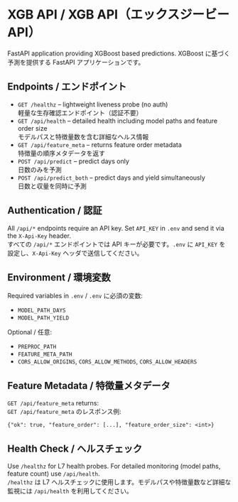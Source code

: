 # XGB API / XGB API（エックスジービーAPI）

FastAPI application providing XGBoost based predictions.
XGBoost に基づく予測を提供する FastAPI アプリケーションです。

## Endpoints / エンドポイント
- `GET /healthz` – lightweight liveness probe (no auth)  
  軽量な生存確認エンドポイント（認証不要）
- `GET /api/health` – detailed health including model paths and feature order size  
  モデルパスと特徴量数を含む詳細なヘルス情報
- `GET /api/feature_meta` – returns feature order metadata  
  特徴量の順序メタデータを返す
- `POST /api/predict` – predict days only  
  日数のみを予測
- `POST /api/predict_both` – predict days and yield simultaneously  
  日数と収量を同時に予測

## Authentication / 認証
All `/api/*` endpoints require an API key. Set `API_KEY` in `.env` and send it via the `X-Api-Key` header.  
すべての `/api/*` エンドポイントでは API キーが必要です。`.env` に `API_KEY` を設定し、`X-Api-Key` ヘッダで送信してください。

## Environment / 環境変数
Required variables in `.env` / `.env` に必須の変数:
- `MODEL_PATH_DAYS`
- `MODEL_PATH_YIELD`

Optional / 任意:
- `PREPROC_PATH`
- `FEATURE_META_PATH`
- `CORS_ALLOW_ORIGINS`, `CORS_ALLOW_METHODS`, `CORS_ALLOW_HEADERS`

## Feature Metadata / 特徴量メタデータ
`GET /api/feature_meta` returns:  
`GET /api/feature_meta` のレスポンス例:
```
{"ok": true, "feature_order": [...], "feature_order_size": <int>}
```
## Health Check / ヘルスチェック
Use `/healthz` for L7 health probes. For detailed monitoring (model paths, feature count) use `/api/health`.  
`/healthz` は L7 ヘルスチェックに使用します。モデルパスや特徴量数など詳細な監視には `/api/health` を利用してください。
